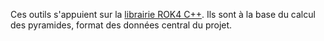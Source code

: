 Ces outils s'appuient sur la [librairie ROK4 C++](https://rok4.github.io/core-cpp/). Ils sont à la base du calcul des pyramides, format des données central du projet.